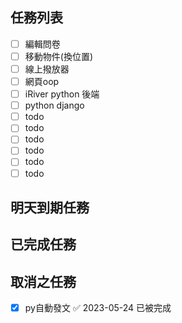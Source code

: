 
## 任務列表
- [ ] 編輯問卷
- [ ] 移動物件(換位置)
- [ ] 線上撥放器
- [ ] 網頁oop
- [ ] iRiver python 後端
- [ ] python django
- [ ] todo
- [ ] todo
- [ ] todo
- [ ] todo
- [ ] todo
- [ ] todo

## 明天到期任務

## 已完成任務

## 取消之任務
- [x] py自動發文 ✅ 2023-05-24 已被完成